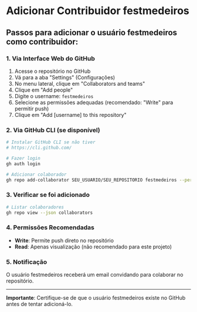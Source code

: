 # Adicionar Contribuidor festmedeiros

## Passos para adicionar o usuário festmedeiros como contribuidor:

### 1. Via Interface Web do GitHub

1. Acesse o repositório no GitHub
2. Vá para a aba "Settings" (Configurações)
3. No menu lateral, clique em "Collaborators and teams"
4. Clique em "Add people"
5. Digite o username: `festmedeiros`
6. Selecione as permissões adequadas (recomendado: "Write" para permitir push)
7. Clique em "Add [username] to this repository"

### 2. Via GitHub CLI (se disponível)

```bash
# Instalar GitHub CLI se não tiver
# https://cli.github.com/

# Fazer login
gh auth login

# Adicionar colaborador
gh repo add-collaborator SEU_USUARIO/SEU_REPOSITORIO festmedeiros --permission write
```

### 3. Verificar se foi adicionado

```bash
# Listar colaboradores
gh repo view --json collaborators
```

### 4. Permissões Recomendadas

- **Write**: Permite push direto no repositório
- **Read**: Apenas visualização (não recomendado para este projeto)

### 5. Notificação

O usuário festmedeiros receberá um email convidando para colaborar no repositório.

---

**Importante**: Certifique-se de que o usuário festmedeiros existe no GitHub antes de tentar adicioná-lo. 